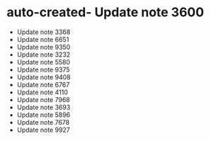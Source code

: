 # auto-created- Update note 3600
- Update note 3368
- Update note 6651
- Update note 9350
- Update note 3232
- Update note 5580
- Update note 9375
- Update note 9408
- Update note 6767
- Update note 4110
- Update note 7968
- Update note 3693
- Update note 5896
- Update note 7678
- Update note 9927
